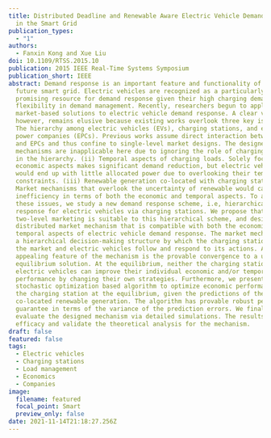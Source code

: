 ```yaml
---
title: Distributed Deadline and Renewable Aware Electric Vehicle Demand Response
  in the Smart Grid
publication_types:
  - "1"
authors:
  - Fanxin Kong and Xue Liu
doi: 10.1109/RTSS.2015.10
publication: 2015 IEEE Real-Time Systems Symposium
publication_short: IEEE
abstract: Demand response is an important feature and functionality of the
  future smart grid. Electric vehicles are recognized as a particularly
  promising resource for demand response given their high charging demand and
  flexibility in demand management. Recently, researchers begun to apply
  market-based solutions to electric vehicle demand response. A clear vision,
  however, remains elusive because existing works overlook three key issues. (i)
  The hierarchy among electric vehicles (EVs), charging stations, and electric
  power companies (EPCs). Previous works assume direct interaction between EVs
  and EPCs and thus confine to single-level market designs. The designed
  mechanisms are inapplicable here due to ignoring the role of charging stations
  in the hierarchy. (ii) Temporal aspects of charging loads. Solely focusing on
  economic aspects makes significant demand reduction, but electric vehicles
  would end up with little allocated power due to overlooking their temporal
  constraints. (iii) Renewable generation co-located with charging stations.
  Market mechanisms that overlook the uncertainty of renewable would cause much
  inefficiency in terms of both the economic and temporal aspects. To address
  these issues, we study a new demand response scheme, i.e, hierarchical demand
  response for electric vehicles via charging stations. We propose that
  two-level marketing is suitable to this hierarchical scheme, and design a
  distributed market mechanism that is compatible with both the economic and
  temporal aspects of electric vehicle demand response. The market mechanism has
  a hierarchical decision-making structure by which the charging station leads
  the market and electric vehicles follow and respond to its actions. An
  appealing feature of the mechanism is the provable convergence to a unique
  equilibrium solution. At the equilibrium, neither the charging station or
  electric vehicles can improve their individual economic and/or temporal
  performance by changing their own strategies. Furthermore, we present a
  stochastic optimization based algorithm to optimize economic performance for
  the charging station at the equilibrium, given the predictions of the
  co-located renewable generation. The algorithm has provable robust performance
  guarantee in terms of the variance of the prediction errors. We finally
  evaluate the designed mechanism via detailed simulations. The results show the
  efficacy and validate the theoretical analysis for the mechanism.
draft: false
featured: false
tags:
  - Electric vehicles
  - Charging stations
  - Load management
  - Economics
  - Companies
image:
  filename: featured
  focal_point: Smart
  preview_only: false
date: 2021-11-14T21:18:27.256Z
---
```

